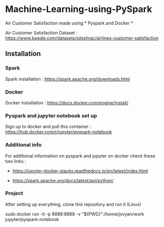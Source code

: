 # Machine-Learning-using-PySpark

Air Customer Satisfaction made using * Pyspark and Docker *

Air Customer Satisfaction Dataset : https://www.kaggle.com/datasets/sjleshrac/airlines-customer-satisfaction

## Installation

### Spark

Spark installation : https://spark.apache.org/downloads.html

### Docker

Docker installation : https://docs.docker.com/engine/install/

### Pyspark and jupyter notebook set up

Sign up to docker and pull this container : https://hub.docker.com/r/jupyter/pyspark-notebook

 ### Additional info

 For additional information on pyspark and jupyter on docker check these two links :

 - https://jupyter-docker-stacks.readthedocs.io/en/latest/index.html

 - https://spark.apache.org/docs/latest/api/python/

 ### Project

 After setting up everything, clone this repository and run it (Linux)
 
 sudo docker run -it -p 8888:8888 -v "${PWD}":/home/jovyan/work jupyter/pyspark-notebook 
 
 
